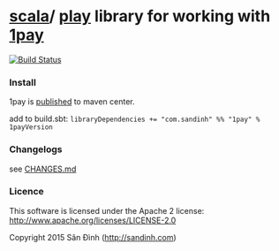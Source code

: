 [scala](http://scala-lang.org/)/ [play](https://playframework.com/) library for working with [1pay](http://developers.1pay.vn/http-apis)
=========================
[![Build Status](https://travis-ci.org/giabao/1pay.svg)](https://travis-ci.org/giabao/1pay)

### Install
1pay is [published](http://search.maven.org/#search|ga|1|g%3A%22com.sandinh%22%201pay) to maven center.

add to build.sbt:
`libraryDependencies += "com.sandinh" %% "1pay" % 1payVersion`

### Changelogs
see [CHANGES.md](CHANGES.md)

### Licence
This software is licensed under the Apache 2 license:
http://www.apache.org/licenses/LICENSE-2.0

Copyright 2015 Sân Đình (http://sandinh.com)
